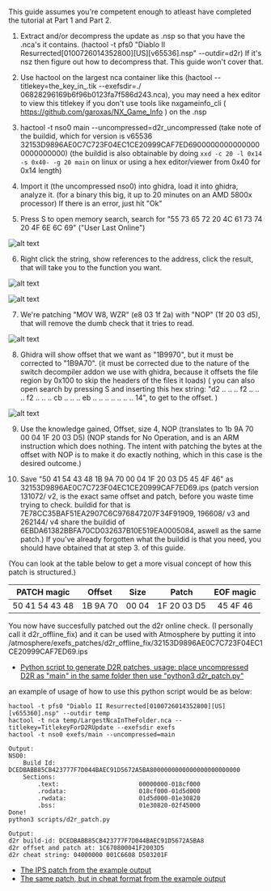 This guide assumes you're competent enough to atleast have completed the tutorial at Part 1 and Part 2.

1. Extract and/or decompress the update as .nsp so that you have the .nca's it contains. (hactool -t pfs0 "Diablo II Resurrected[0100726014352800][US][v65536].nsp" --outdir=d2r) If it's nsz then figure out how to decompress that. This guide won't cover that.

2. Use hactool on the largest nca container like this (hactool --titlekey=the_key_in_.tik --exefsdir=./ 06828296169b6f96b0123fa7f586d243.nca), you may need a hex editor to view this titlekey if you don't use tools like nxgameinfo_cli ( https://github.com/garoxas/NX_Game_Info ) on the .nsp

3. hactool -t nso0 main --uncompressed=d2r_uncompressed (take note of the buildid, which for version is v65536 32153D9896AE0C7C723F04EC1CE20999CAF7ED69000000000000000000000000) (the buildid is also obtainable by doing `xxd -c 20 -l 0x14 -s 0x40- -g 20 main` on linux or using a hex editor/viewer from 0x40 for 0x14 length)

4. Import it (the uncompressed nso0) into ghidra, load it into ghidra, analyze it. (for a binary this big, it up to 20 minutes on an AMD 5800x processor) If there is an error, just hit "Ok"

5. Press S to open memory search, search for "55 73 65 72 20 4C 61 73 74 20 4F 6E 6C 69" ("User Last Online")

![alt text](https://github.com/borntohonk/SigPatches/blob/master/img/ghidra-d2r-search-memory.png?raw=true)

6. Right click the string, show references to the address, click the result, that will take you to the function you want.

![alt text](https://github.com/borntohonk/SigPatches/blob/master/img/ghidra-d2r-search-memory-1.png?raw=true)

![alt text](https://github.com/borntohonk/SigPatches/blob/master/img/ghidra-d2r-search-memory-2.png?raw=true)

7. We're patching "MOV W8, WZR" (e8 03 1f 2a) with "NOP" (1f 20 03 d5), that will remove the dumb check that it tries to read.

![alt text](https://github.com/borntohonk/SigPatches/blob/master/img/ghidra-d2r-search-memory-3.png?raw=true)

8. Ghidra will show offset that we want as "1B9970", but it must be corrected to "1B9A70". (it must be corrected due to the nature of the switch decompiler addon we use with ghidra, because it offsets the file region by 0x100 to skip the headers of the files it loads)
( you can also open search by pressing S and inserting this hex string: "d2 .. .. .. f2 .. .. .. f2 .. .. .. cb .. .. .. eb .. .. .. .. .. .. .. 14", to get to the offset. )

![alt text](https://github.com/borntohonk/SigPatches/blob/master/img/ghidra-d2r-offset.png?raw=true)

9. Use the knowledge gained, Offset, size 4, NOP (translates to 1b 9A 70 00 04 1F 20 03 D5) (NOP stands for No Operation, and is an ARM instruction which does nothing. The intent with patching the bytes at the offset with NOP is to make it do exactly nothing, which in this case is the desired outcome.)

10. Save "50 41 54 43 48 1B 9A 70 00 04 1F 20 03 D5 45 4F 46" as 32153D9896AE0C7C723F04EC1CE20999CAF7ED69.ips (patch version 131072/ v2, is the exact same offset and patch, before you waste time trying to check. buildid for that is 7E78CC35BAF51EA2907C6C976847207F34F91909, 196608/ v3 and 262144/ v4 share the buildid of 6EBDA61382BBFA70CD032637B10E519EA0005084, aswell as the same patch.)
If you've already forgotten what the buildid is that you need, you should have obtained that at step 3. of this guide.

(You can look at the table below to get a more visual concept of how this patch is structured.)

| PATCH magic | Offset | Size | Patch| EOF magic |
| :---: | :---: | :---: | :---: | :---: |
| 50 41 54 43 48 | 1B 9A 70 | 00 04 | 1F 20 03 D5 | 45 4F 46 |

You now have succesfully patched out the d2r online check. (I personally call it d2r_offline_fix) and it can be used with Atmosphere by putting it into /atmosphere/exefs_patches/d2r_offline_fix/32153D9896AE0C7C723F04EC1CE20999CAF7ED69.ips

* [Python script to generate D2R patches, usage: place uncompressed D2R as "main" in the same folder then use "python3 d2r_patch.py"](../scripts/d2r_patch.py)

an example of usage of how to use this python script would be as below:

```
hactool -t pfs0 "Diablo II Resurrected[0100726014352800][US][v655360].nsp" --outdir temp
hactool -t nca temp/LargestNcaInTheFolder.nca --titlekey=TitlekeyForD2RUpdate --exefsdir exefs
hactool -t nso0 exefs/main --uncompressed=main

Output:
NSO0:
    Build Id:                       DCEDBABB85CB423777F7D044BAEC91D5672A5BA8000000000000000000000000
    Sections:
        .text:                      00000000-018cf000
        .rodata:                    018cf000-01d5d000
        .rwdata:                    01d5d000-01e30820
        .bss:                       01e30820-02f45000
Done!
python3 scripts/d2r_patch.py

Output:
d2r build-id: DCEDBABB85CB423777F7D044BAEC91D5672A5BA8
d2r offset and patch at: 1C670800041F2003D5
d2r cheat string: 04000000 001C6608 D503201F
```

- [The IPS patch from the example output](../SigPatches/atmosphere/exefs_patches/d2r_offline_fix/DCEDBABB85CB423777F7D044BAEC91D5672A5BA8.ips)
- [The same patch, but in cheat format from the example output](../cheats/atmosphere/contents/0100726014352000/cheats/DCEDBABB85CB4237.txt)
